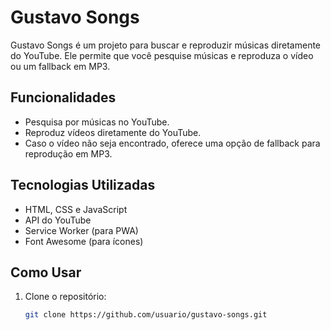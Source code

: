 # Gustavo Songs

Gustavo Songs é um projeto para buscar e reproduzir músicas diretamente do YouTube. Ele permite que você pesquise músicas e reproduza o vídeo ou um fallback em MP3.

## Funcionalidades

- Pesquisa por músicas no YouTube.
- Reproduz vídeos diretamente do YouTube.
- Caso o vídeo não seja encontrado, oferece uma opção de fallback para reprodução em MP3.

## Tecnologias Utilizadas

- HTML, CSS e JavaScript
- API do YouTube
- Service Worker (para PWA)
- Font Awesome (para ícones)

## Como Usar

1. Clone o repositório:
   ```bash
   git clone https://github.com/usuario/gustavo-songs.git

